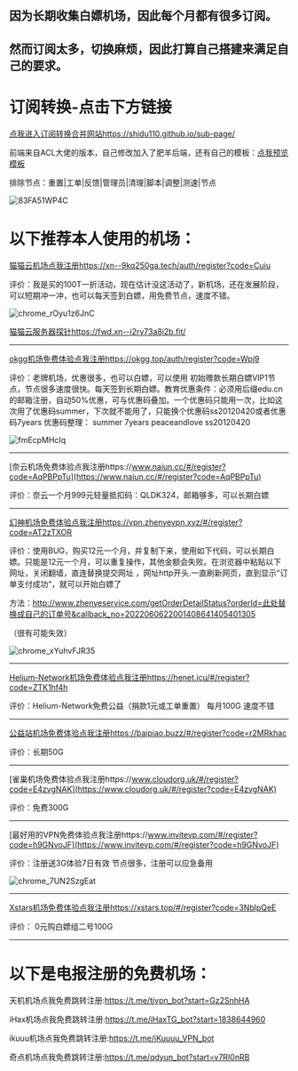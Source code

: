 
## 因为长期收集白嫖机场，因此每个月都有很多订阅。
## 然而订阅太多，切换麻烦，因此打算自己搭建来满足自己的要求。

# 订阅转换-点击下方链接

[点我进入订阅转换合并网站https://shidu110.github.io/sub-page/](https://shidu110.github.io/sub-page/)

前端来自ACL大佬的版本，自己修改加入了肥羊后端，还有自己的模板：[点我预览模板](https://raw.githubusercontent.com/shidu110/ACL4SSR-shiduver/rm/Clash/config/shidu110_Online_Full_ini.ini)

排除节点：重置|工单|反馈|管理员|清理|脚本|调整|测速|节点

![83FA51WP4C](https://user-images.githubusercontent.com/57930393/187378940-e0bb9a09-16a2-44f1-95cb-b93f40573367.png)

# 以下推荐本人使用的机场：

[猫猫云机场点我注册https://xn--9kq250ga.tech/auth/register?code=Cuiu](https://xn--9kq250ga.tech/auth/register?code=Cuiu)

评价：我是买的100T一折活动，现在估计没这活动了，新机场，还在发展阶段，可以短期冲一冲，也可以每天签到白嫖，用免费节点，速度不错。

![chrome_rOyu1z6JnC](https://user-images.githubusercontent.com/57930393/187404079-d54861b5-fb48-4e96-9af5-3884841d2c6d.png)

[猫猫云服务器探针https://fwd.xn--i2ry73a8i2b.fit/](https://fwd.xn--i2ry73a8i2b.fit/)

--------------------------------------------------------------------------------------------------------------------------------------------------------------------

[okgg机场免费体验点我注册https://okgg.top/auth/register?code=Wpj9](https://okgg.top/auth/register?code=Wpj9)

评价：老牌机场，优惠很多，也可以白嫖，可以使用 初始赠款长期白嫖VIP1节点，节点很多速度很快。每天签到长期白嫖。教育优惠条件：必须用后缀edu.cn的邮箱注册，自动50%优惠，可与优惠码叠加。一个优惠码只能用一次，比如这次用了优惠码summer，下次就不能用了，只能换个优惠码ss20120420或者优惠码7years
优惠码整理：
summer
7years
peaceandlove
ss20120420

![fmEcpMHcIq](https://user-images.githubusercontent.com/57930393/188773285-c62b1ebf-a489-4a05-9226-da8759071794.png)

--------------------------------------------------------------------------------------------------------------------------------------------------------------------

[奈云机场免费体验点我注册https://www.naiun.cc/#/register?code=AqPBPpTu](https://www.naiun.cc/#/register?code=AqPBPpTu)

评价：奈云一个月999元轻量抵扣码：QLDK324，邮箱够多，可以长期白嫖

--------------------------------------------------------------------------------------------------------------------------------------------------------------------

[幻神机场免费体验点我注册https://vpn.zhenyevpn.xyz/#/register?code=AT2zTXOR](https://vpn.zhenyevpn.xyz/#/register?code=AT2zTXOR)

评价：使用BUG，购买12元一个月，并复制下来，使用如下代码，可以长期白嫖。只能是12元一个月，可以重复操作，其他金额会失败。在浏览器中粘贴以下网址，关闭翻墙，直连替换提交网址
，网址http开头.一直刷新网页，直到显示“订单支付成功“，就可以开始白嫖了

方法：http://www.zhenyeservice.com/getOrderDetailStatus?orderId=此处替换成自己的订单号&callback_no=2022060622001408641405401305

（很有可能失效）

![chrome_xYuhvFJR35](https://user-images.githubusercontent.com/57930393/188781737-fb5e29c3-b85e-4d39-9b77-e918dc1a9473.png)


--------------------------------------------------------------------------------------------------------------------------------------------------------------------

[Helium-Network机场免费体验点我注册https://henet.icu/#/register?code=ZTK1hf4h](https://henet.icu/#/register?code=ZTK1hf4h)

评价：Helium-Network免费公益（捐款1元或工单重置） 每月100G 速度不错

--------------------------------------------------------------------------------------------------------------------------------------------------------------------

[公益站机场免费体验点我注册https://baipiao.buzz/#/register?code=r2MRkhac](https://baipiao.buzz/#/register?code=r2MRkhac)

评价：长期50G 

--------------------------------------------------------------------------------------------------------------------------------------------------------------------

[雀巢机场免费体验点我注册https://www.cloudorg.uk/#/register?code=E4zvgNAK](https://www.cloudorg.uk/#/register?code=E4zvgNAK)

评价：免费300G 

--------------------------------------------------------------------------------------------------------------------------------------------------------------------

[最好用的VPN免费体验点我注册https://www.invitevp.com/#/register?code=h9GNvoJF](https://www.invitevp.com/#/register?code=h9GNvoJF)

评价：注册送3G体验7日有效 节点很多，注册可以应急备用

![chrome_7UN2SzgEat](https://user-images.githubusercontent.com/57930393/188637709-299580d8-dce2-4bc7-8f3c-fe245e12a135.png)


--------------------------------------------------------------------------------------------------------------------------------------------------------------------

[Xstars机场免费体验点我注册https://xstars.top/#/register?code=3NblpQeE](https://xstars.top/#/register?code=3NblpQeE)

评价： 0元购白嫖组二号100G

--------------------------------------------------------------------------------------------------------------------------------------------------------------------

# 以下是电报注册的免费机场：

天机机场点我免费跳转注册:https://t.me/tjvpn_bot?start=Gz2SnhHA

iHax机场点我免费跳转注册:https://t.me/iHaxTG_bot?start=1838644960

ikuuu机场点我免费跳转注册:https://t.me/iKuuuu_VPN_bot

奇点机场点我免费跳转注册:https://t.me/qdyun_bot?start=v7RI0nRB





